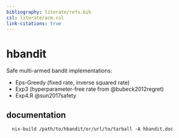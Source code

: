 ```yaml
---
bibliography: literate/refs.bib
csl: literate/acm.csl
link-citations: true
---
```


# hbandit

Safe multi-armed bandit implementations: 

- Eps-Greedy (fixed rate, inverse squared rate)
- Exp3 (hyperparameter-free rate from @bubeck2012regret)
- Exp4.R @sun2017safety

## documentation

```
  nix-build /path/to/hbandit/or/url/to/tarball -A hbandit.doc
```

<!-- vim: set ft=markdown.pandoc cole=0: -->
